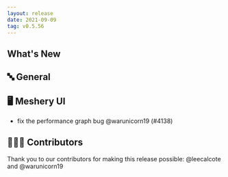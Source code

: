 ```yaml
---
layout: release
date: 2021-09-09
tag: v0.5.56
---
```


## What's New

## 🔤 General

## 🖥 Meshery UI

- fix the performance graph bug @warunicorn19 (#4138)

## 👨🏽‍💻 Contributors

Thank you to our contributors for making this release possible:
@leecalcote and @warunicorn19

